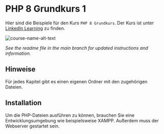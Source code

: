 # PHP 8 Grundkurs 1
Hier sind die Beispiele für den Kurs `PHP 8 Grundkurs`. Der Kurs ist unter [LinkedIn Learning][lil-course-url] zu finden.

![course-name-alt-text][lil-thumbnail-url] 

_See the readme file in the main branch for updated instructions and information._
## Hinweise
Für jedes Kapitel gibt es einen eigenen Ordner mit den zugehörigen Dateien.


## Installation
 Um die PHP-Dateien ausführen zu können, brauchen Sie eine Entwicklungsumgebung wie beispielsweise XAMPP. Außerdem muss der Webserver gestartet sein.
	

[0]: # (Replace these placeholder URLs with actual course URLs)

[lil-course-url]: https://www.linkedin.com/learning/
[lil-thumbnail-url]: http://

